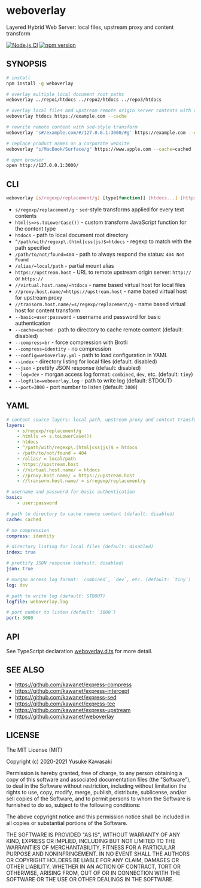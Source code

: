 # weboverlay

Layered Hybrid Web Server: local files, upstream proxy and content transform

[![Node.js CI](https://github.com/kawanet/weboverlay/workflows/Node.js%20CI/badge.svg?branch=master)](https://github.com/kawanet/weboverlay/actions/)
[![npm version](https://badge.fury.io/js/weboverlay.svg)](https://www.npmjs.com/package/weboverlay)

## SYNOPSIS

```sh
# install
npm install -g weboverlay

# overlay multiple local document root paths
weboverlay ../repo1/htdocs ../repo2/htdocs ../repo3/htdocs

# overlay local files and upstream remote origin server contents with cache
weboverlay htdocs https://example.com --cache

# rewrite remote content with sed-style transform
weboverlay 's#/example.com/#/127.0.0.1:3000/#g' https://example.com --cache=cached --log=dev --json

# replace product names on a corporate website 
weboverlay "s/MacBook/Surface/g" https://www.apple.com --cache=cached --port=3000

# open browser
open http://127.0.0.1:3000/
```

## CLI

```sh
weboverlay [s/regexp/replacement/g] [type(function)] [htdocs...] [https://hostname] [--options...]
```

- `s/regexp/replacement/g` - `sed`-style transforms applied for every text contents
- `html(s=>s.toLowerCase())` - custom transform JavaScript function for the content type
- `htdocs` - path to local document root directory
- `^/path/with/regexp\.(html|css|js)$=htdocs` - regexp to match with the path specified
- `/path/to/not/found=404` - path to always respond the status: `404 Not Found`
- `/alias/=local/path` - partial mount alias
- `https://upstream.host` - URL to remote upstream origin server: `http://` or `https://`
- `//virtual.host.name/=htdocs` - name based virtual host for local files
- `//proxy.host.name/=https://upstream.host` - name based virtual host for upstream proxy
- `//transorm.host.name/=s/regexp/replacement/g` - name based virtual host for content transform
- `--basic=user:password` - username and password for basic authentication
- `--cache=cached` - path to directory to cache remote content (default: disabled)
- `--compress=br` - force compression with Brotli
- `--compress=identity` - no compression
- `--config=weboverlay.yml` - path to load configuration in YAML
- `--index` - directory listing for local files (default: disabled)
- `--json` - prettify JSON response (default: disabled)
- `--log=dev` - morgan access log format: `combined`, `dev`, etc. (default: `tiny`)
- `--logfile=weboverlay.log` - path to write log (default: STDOUT)
- `--port=3000` - port number to listen (default: `3000`)

## YAML

```yaml
# content source layers: local path, upstream proxy and content transform
layers:
    - s/regexp/replacement/g
    - html(s => s.toLowerCase())
    - htdocs
    - ^/path/with/regexp\.(html|css|js)$ = htdocs
    - /path/to/not/found = 404
    - /alias/ = local/path
    - https://upstream.host
    - //virtual.host.name/ = htdocs
    - //proxy.host.name/ = https://upstream.host
    - //transorm.host.name/ = s/regexp/replacement/g

# username and password for basic authentication
basic:
    - user:password

# path to directory to cache remote content (default: disabled)
cache: cached

# no compression
compress: identity

# directory listing for local files (default: disabled)
index: true

# prettify JSON response (default: disabled)
json: true

# morgan access log format: `combined`, `dev`, etc. (default: `tiny`)
log: dev

# path to write log (default: STDOUT)
logfile: weboverlay.log

# port number to listen (default: `3000`)
port: 3000
```

## API

See TypeScript declaration
[weboverlay.d.ts](https://github.com/kawanet/weboverlay/blob/master/types/weboverlay.d.ts)
for more detail.

## SEE ALSO

- https://github.com/kawanet/express-compress
- https://github.com/kawanet/express-intercept
- https://github.com/kawanet/express-sed
- https://github.com/kawanet/express-tee
- https://github.com/kawanet/express-upstream
- https://github.com/kawanet/weboverlay

## LICENSE

The MIT License (MIT)

Copyright (c) 2020-2021 Yusuke Kawasaki

Permission is hereby granted, free of charge, to any person obtaining a copy
of this software and associated documentation files (the "Software"), to deal
in the Software without restriction, including without limitation the rights
to use, copy, modify, merge, publish, distribute, sublicense, and/or sell
copies of the Software, and to permit persons to whom the Software is
furnished to do so, subject to the following conditions:

The above copyright notice and this permission notice shall be included in all
copies or substantial portions of the Software.

THE SOFTWARE IS PROVIDED "AS IS", WITHOUT WARRANTY OF ANY KIND, EXPRESS OR
IMPLIED, INCLUDING BUT NOT LIMITED TO THE WARRANTIES OF MERCHANTABILITY,
FITNESS FOR A PARTICULAR PURPOSE AND NONINFRINGEMENT. IN NO EVENT SHALL THE
AUTHORS OR COPYRIGHT HOLDERS BE LIABLE FOR ANY CLAIM, DAMAGES OR OTHER
LIABILITY, WHETHER IN AN ACTION OF CONTRACT, TORT OR OTHERWISE, ARISING FROM,
OUT OF OR IN CONNECTION WITH THE SOFTWARE OR THE USE OR OTHER DEALINGS IN THE
SOFTWARE.
